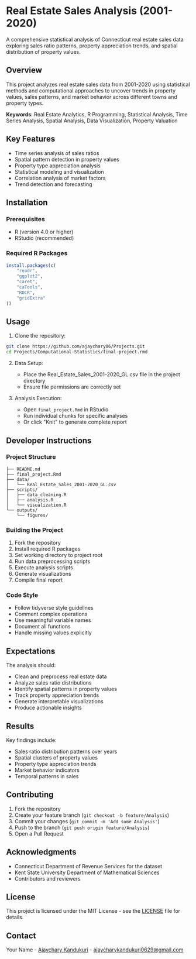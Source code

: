 
# Real Estate Sales Analysis (2001-2020)

A comprehensive statistical analysis of Connecticut real estate sales data exploring sales ratio patterns, property appreciation trends, and spatial distribution of property values.

## Overview

This project analyzes real estate sales data from 2001-2020 using statistical methods and computational approaches to uncover trends in property values, sales patterns, and market behavior across different towns and property types.

**Keywords**: Real Estate Analytics, R Programming, Statistical Analysis, Time Series Analysis, Spatial Analysis, Data Visualization, Property Valuation

## Key Features

- Time series analysis of sales ratios
- Spatial pattern detection in property values
- Property type appreciation analysis
- Statistical modeling and visualization
- Correlation analysis of market factors
- Trend detection and forecasting

## Installation

### Prerequisites
- R (version 4.0 or higher)
- RStudio (recommended)

### Required R Packages
```R
install.packages(c(
    "readr",
    "ggplot2",
    "caret",
    "caTools",
    "ROCR",
    "gridExtra"
))
```

## Usage

1. Clone the repository:
```bash
git clone https://github.com/ajaychary06/Projects.git
cd Projects/Computational-Statistics/final-project.rmd

```

2. Data Setup:
   - Place the Real_Estate_Sales_2001-2020_GL.csv file in the project directory
   - Ensure file permissions are correctly set

3. Analysis Execution:
   - Open `final_project.Rmd` in RStudio
   - Run individual chunks for specific analyses
   - Or click "Knit" to generate complete report

## Developer Instructions

### Project Structure
```
├── README.md
├── final_project.Rmd
├── data/
│   └── Real_Estate_Sales_2001-2020_GL.csv
├── scripts/
│   ├── data_cleaning.R
│   ├── analysis.R
│   └── visualization.R
└── outputs/
    └── figures/
```

### Building the Project

1. Fork the repository
2. Install required R packages
3. Set working directory to project root
4. Run data preprocessing scripts
5. Execute analysis scripts
6. Generate visualizations
7. Compile final report

### Code Style
- Follow tidyverse style guidelines
- Comment complex operations
- Use meaningful variable names
- Document all functions
- Handle missing values explicitly

## Expectations

The analysis should:
- Clean and preprocess real estate data
- Analyze sales ratio distributions
- Identify spatial patterns in property values
- Track property appreciation trends
- Generate interpretable visualizations
- Produce actionable insights

## Results

Key findings include:
- Sales ratio distribution patterns over years
- Spatial clusters of property values
- Property type appreciation trends
- Market behavior indicators
- Temporal patterns in sales



## Contributing

1. Fork the repository
2. Create your feature branch (`git checkout -b feature/Analysis`)
3. Commit your changes (`git commit -m 'Add some Analysis'`)
4. Push to the branch (`git push origin feature/Analysis`)
5. Open a Pull Request

## Acknowledgments

- Connecticut Department of Revenue Services for the dataset
- Kent State University Department of Mathematical Sciences
- Contributors and reviewers

## License

This project is licensed under the MIT License - see the [LICENSE](https://github.com/ajaychary06/Projects/blob/main/LICENSE) file for details.


## Contact

Your Name - [Ajaychary Kandukuri](https://www.linkedin.com/in/ajaychary-kandukuri-053a5a25a) - ajaycharykandukuri0629@gmail.com

